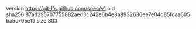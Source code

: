 version https://git-lfs.github.com/spec/v1
oid sha256:87ad295707755882aed3c242e6b4e8a8932636ee7e04d85fdaa605ba5c705e19
size 803
